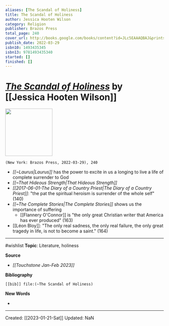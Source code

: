 ```yaml
---
aliases: [The Scandal of Holiness]
title: The Scandal of Holiness
author: Jessica Hooten Wilson
category: Religion
publisher: Brazos Press
total_page: 240
cover_url: http://books.google.com/books/content?id=JLc5EAAAQBAJ&printsec=frontcover&img=1&zoom=1&edge=curl&source=gbs_api
publish_date: 2022-03-29
isbn10: 1493435345
isbn13: 9781493435340
started: []
finished: []
---
```

# *[The Scandal of Holiness]()* by [[Jessica Hooten Wilson]]

<img src="http://books.google.com/books/content?id=JLc5EAAAQBAJ&printsec=frontcover&img=1&zoom=1&edge=curl&source=gbs_api" width=150>

`(New York: Brazos Press, 2022-03-29), 240`

- *[[~Laurus|Laurus]]* has the power to excite in us a longing to live a life of complete surrender to God 
- *[[~That Hideous Strength|That Hideous Strength]]*
- *[[2017-06-01-The Diary of a Country Priest|The Diary of a Country Priest]]*: "the pat the spiritual heroism is surrender of the whole self" (140)
- *[[~The Complete Stories|The Complete Stories]]* shows us the importance of suffering 
	- [[Flannery O'Connor]] is "the only great Christian writer that America has ever produced" (163)
- [[Léon Bloy]]: "The only real sadness, the only real failure, the only great tragedy in life, is not to become a saint." (164)


--- 
#wishlist
**Topic**: Literature, holiness

**Source**
- *[[Touchstone Jan-Feb 2023]]*


**Bibliography**

```query
[[bib]] file:(~The Scandal of Holiness)
```
 

**New Words**

- 

---
Created: [[2023-01-21-Sat]]
Updated: NaN
